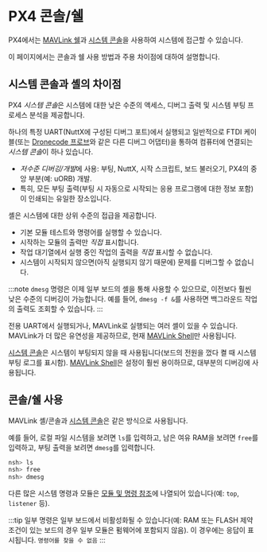 # PX4 콘솔/쉘

PX4에서는 [MAVLink 쉘](../debug/mavlink_shell.md)과 [시스템 콘솔](../debug/system_console.md)을 사용하여 시스템에 접근할 수 있습니다.

이 페이지에서는 콘솔과 쉘 사용 방법과 주용 차이점에 대하여 설명합니다.

<a id="console_vs_shell"></a>

## 시스템 콘솔과 셸의 차이점

PX4 *시스템 콘솔*은 시스템에 대한 낮은 수준의 액세스, 디버그 출력 및 시스템 부팅 프로세스 분석을 제공합니다.

하나의 특정 UART(NuttX에 구성된 디버그 포트)에서 실행되고 일반적으로 FTDI 케이블(또는 [Dronecode 프로브](https://kb.zubax.com/display/MAINKB/Dronecode+Probe+documentation)와 같은 다른 디버그 어댑터)을 통하여 컴퓨터에 연결되는 *시스템 콘솔*이 하나 있습니다.
- *저수준 디버깅/개발*에 사용: 부팅, NuttX, 시작 스크립트, 보드 불러오기, PX4의 중앙 부분(예: uORB) 개발.
- 특히, 모든 부팅 출력(부팅 시 자동으로 시작되는 응용 프로그램에 대한 정보 포함)이 인쇄되는 유일한 장소입니다.

셸은 시스템에 대한 상위 수준의 접급을 제공합니다.
- 기본 모듈 테스트와 명령어를 실행할 수 있습니다.
- 시작하는 모듈의 출력만 *직접* 표시합니다.
- 작업 대기열에서 실행 중인 작업의 출력을 *직접* 표시할 수 없습니다.
- 시스템이 시작되지 않으면(아직 실행되지 않기 때문에) 문제를 디버그할 수 없습니다.

:::note
`dmesg` 명령은 이제 일부 보드의 셸을 통해 사용할 수 있으므로, 이전보다 훨씬 낮은 수준의 디버깅이 가능합니다. 예를 들어, `dmesg -f &`를 사용하면 백그라운드 작업의 출력도 조회할 수 있습니다.
:::

전용 UART에서 실행되거나, MAVLink로 실행되는 여러 셸이 있을 수 있습니다. MAVLink가 더 많은 유연성을 제공하므로, 현재 [MAVLink Shell](../debug/mavlink_shell.md)만 사용됩니다.

[시스템 콘솔](../debug/system_console.md)은 시스템이 부팅되지 않을 때 사용됩니다(보드의 전원을 껐다 켤 때 시스템 부팅 로그를 표시함). [MAVLink Shell](../debug/mavlink_shell.md)은 설정이 훨씬 용이하므로, 대부분의 디버깅에 사용됩니다.

<a id="using_the_console"></a>

## 콘솔/쉘 사용

MAVLink 셸/콘솔과 [시스템 콘솔](../debug/system_console.md)은 같은 방식으로 사용됩니다.

예를 들어, 로컬 파일 시스템을 보려면 `ls`를 입력하고, 남은 여유 RAM을 보려면 `free`를 입력하고, 부팅 출력을 보려면 `dmesg`를 입력합니다.

```bash
nsh> ls
nsh> free
nsh> dmesg
```

다른 많은 시스템 명령과 모듈은 [모듈 및 명령 참조](../modules/modules_main.md)에 나열되어 있습니다(예: `top`, `listener` 등).

:::tip
일부 명령은 일부 보드에서 비활성화될 수 있습니다(예: RAM 또는 FLASH 제약 조건이 있는 보드의 경우 일부 모듈은 펌웨어에 포함되지 않음). 이 경우에는 응답이 표시됩니다. `명령어를 찾을 수 없음`
:::
